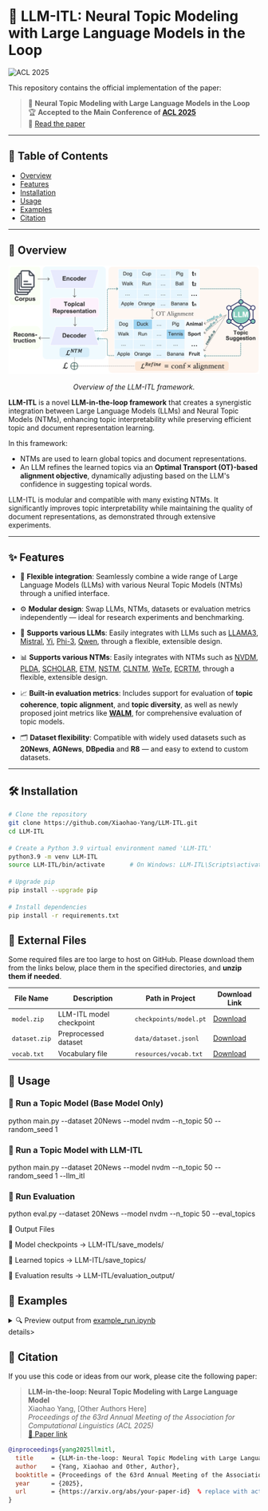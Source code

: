 # 🧠 LLM-ITL: Neural Topic Modeling with Large Language Models in the Loop

![ACL 2025](https://img.shields.io/badge/ACL%202025-Main%20Conference-blueviolet)

This repository contains the official implementation of the paper:

> 📄 **Neural Topic Modeling with Large Language Models in the Loop**  
> 🏆 **Accepted to the Main Conference of [ACL 2025](https://2025.aclweb.org/)**  
> 🔗 [Read the paper](https://arxiv.org/abs/2411.08534) 

---

## 📂 Table of Contents

- [Overview](#-overview)
- [Features](#-features)
- [Installation](#-installation)
- [Usage](#-usage)
- [Examples](#-examples)
- [Citation](#-citation)

---

## 📖 Overview
<p align="center">
  <img src="overview.png" alt="LLM-ITL Framework Diagram" width="600"/>
</p>

<p align="center">
  <em>Overview of the LLM-ITL framework.</em>
</p>

**LLM-ITL** is a novel **LLM-in-the-loop framework** that creates a synergistic integration between Large Language Models (LLMs) and Neural Topic Models (NTMs), enhancing topic interpretability while preserving efficient topic and document representation learning.

In this framework:
- NTMs are used to learn global topics and document representations.
- An LLM refines the learned topics via an **Optimal Transport (OT)-based alignment objective**, dynamically adjusting based on the LLM's confidence in suggesting topical words.

LLM-ITL is modular and compatible with many existing NTMs. It significantly improves topic interpretability while maintaining the quality of document representations, as demonstrated through extensive experiments.

---

## ✨ Features

- 🔄 **Flexible integration**: Seamlessly combine a wide range of Large Language Models (LLMs) with various Neural Topic Models (NTMs) through a unified interface.
- ⚙️ **Modular design**: Swap LLMs, NTMs, datasets or evaluation metrics independently — ideal for research experiments and benchmarking.
- 🧠 **Supports various LLMs**: Easily integrates with LLMs such as [LLAMA3](https://huggingface.co/meta-llama/Meta-Llama-3-8B-Instruct), [Mistral](https://huggingface.co/mistralai/Mistral-7B-Instruct-v0.3), [Yi](https://huggingface.co/01-ai/Yi-1.5-9B-Chat), [Phi-3](https://huggingface.co/microsoft/Phi-3-mini-128k-instruct), [Qwen](https://huggingface.co/Qwen/Qwen1.5-32B-Chat), through a flexible, extensible design.
- 📊 **Supports various NTMs**: Easily integrates with NTMs such as [NVDM](https://arxiv.org/abs/1706.00359), [PLDA](https://arxiv.org/abs/1703.01488), [SCHOLAR](https://arxiv.org/abs/1705.09296), [ETM](https://arxiv.org/abs/1907.04907), [NSTM](https://arxiv.org/abs/2008.13537), [CLNTM](https://arxiv.org/abs/2110.12764), [WeTe](https://arxiv.org/abs/2203.01570), [ECRTM](https://arxiv.org/abs/2306.04217), through a flexible, extensible design.

- 📈 **Built-in evaluation metrics**: Includes support for evaluation of **topic coherence**, **topic alignment**, and **topic diversity**, as well as newly proposed joint metrics like [**WALM**](https://example.com), for comprehensive evaluation of topic models.

- 🗂️ **Dataset flexibility**: Compatible with widely used datasets such as **20News**, **AGNews**, **DBpedia** and **R8** — and easy to extend to custom datasets.


---

## 🛠 Installation

```bash
# Clone the repository
git clone https://github.com/Xiaohao-Yang/LLM-ITL.git
cd LLM-ITL

# Create a Python 3.9 virtual environment named 'LLM-ITL'
python3.9 -m venv LLM-ITL
source LLM-ITL/bin/activate       # On Windows: LLM-ITL\Scripts\activate

# Upgrade pip
pip install --upgrade pip

# Install dependencies
pip install -r requirements.txt
```

## 📁 External Files

Some required files are too large to host on GitHub. Please download them from the links below, place them in the specified directories, and **unzip them if needed**.

| File Name         | Description               | Path in Project         | Download Link |
|-------------------|----------------------------|--------------------------|----------------|
| `model.zip`       | LLM-ITL model checkpoint   | `checkpoints/model.pt`   | [Download](https://drive.google.com/file/d/FILE_ID/view?usp=sharing) |
| `dataset.zip`     | Preprocessed dataset       | `data/dataset.jsonl`     | [Download](https://drive.google.com/file/d/FILE_ID/view?usp=sharing) |
| `vocab.txt`       | Vocabulary file            | `resources/vocab.txt`    | [Download](https://drive.google.com/file/d/FILE_ID/view?usp=sharing) |


## 🚀 Usage
### 🔹 Run a Topic Model (Base Model Only)
python main.py --dataset 20News --model nvdm --n_topic 50 --random_seed 1

### 🔹 Run a Topic Model with LLM-ITL
python main.py --dataset 20News --model nvdm --n_topic 50 --random_seed 1 --llm_itl

### 🔹 Run Evaluation
python eval.py --dataset 20News --model nvdm --n_topic 50 --eval_topics

📁 Output Files

🔸 Model checkpoints → LLM-ITL/save_models/

🔸 Learned topics → LLM-ITL/save_topics/

🔸 Evaluation results → LLM-ITL/evaluation_output/


## 📌 Examples
<details>
<summary>🔍 Preview output from <a href="examples/example_run.ipynb">example_run.ipynb</a></summary>
</details>details>

## 🧾 Citation

If you use this code or ideas from our work, please cite the following paper:

> **LLM-in-the-loop: Neural Topic Modeling with Large Language Model**  
> Xiaohao Yang, [Other Authors Here]  
> *Proceedings of the 63rd Annual Meeting of the Association for Computational Linguistics (ACL 2025)*  
> [📄 Paper link](https://arxiv.org/abs/your-paper-id) <!-- replace with actual link -->

```bibtex
@inproceedings{yang2025llmitl,
  title     = {LLM-in-the-loop: Neural Topic Modeling with Large Language Model},
  author    = {Yang, Xiaohao and Other, Author},
  booktitle = {Proceedings of the 63rd Annual Meeting of the Association for Computational Linguistics (ACL)},
  year      = {2025},
  url       = {https://arxiv.org/abs/your-paper-id}  % replace with actual URL
}


